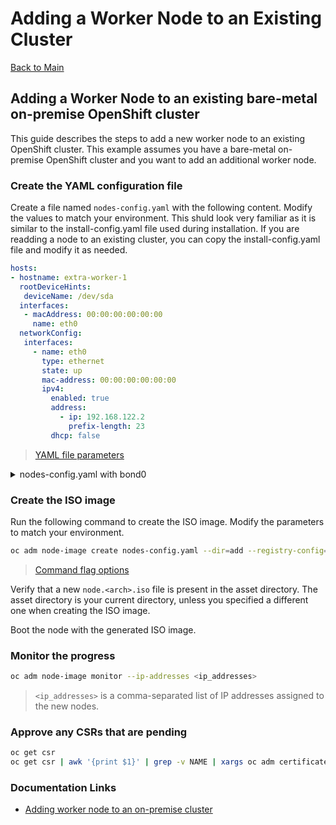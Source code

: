 # Adding a Worker Node to an Existing Cluster

[Back to Main](postinstall.md)

## Adding a Worker Node to an existing bare-metal on-premise OpenShift cluster

This guide describes the steps to add a new worker node to an existing OpenShift cluster. This example assumes you have a bare-metal on-premise OpenShift cluster and you want to add an additional worker node.

### Create the YAML configuration file

Create a file named `nodes-config.yaml` with the following content. Modify the values to match your environment. This shuld look very familiar as it is similar to the install-config.yaml file used during installation. If you are readding a node to an existing cluster, you can copy the install-config.yaml file and modify it as needed.

```yaml
hosts:
- hostname: extra-worker-1
  rootDeviceHints:
   deviceName: /dev/sda
  interfaces:
   - macAddress: 00:00:00:00:00:00
     name: eth0
  networkConfig:
   interfaces:
     - name: eth0
       type: ethernet
       state: up
       mac-address: 00:00:00:00:00:00
       ipv4:
         enabled: true
         address:
           - ip: 192.168.122.2
             prefix-length: 23
         dhcp: false
```
> [YAML file parameters](https://docs.redhat.com/en/documentation/openshift_container_platform/latest/html-single/nodes/index#adding-node-iso-yaml-config_adding-node-iso)

<details>
<summary>nodes-config.yaml with bond0</summary>
<p>This example includes two nics and a bond.</p>
```yaml
{% include-markdown "postinstall/nodes-config-bond.yaml" %}
```
</details>

### Create the ISO image

Run the following command to create the ISO image. Modify the parameters to match your environment.
```bash
oc adm node-image create nodes-config.yaml --dir=add --registry-config=/path/to/pull-secret.txt 
```
> [Command flag options](https://docs.redhat.com/en/documentation/openshift_container_platform/latest/html-single/nodes/index#adding-node-iso-flags-config_adding-node-iso)

Verify that a new `node.<arch>.iso` file is present in the asset directory. The asset directory is your current directory, unless you specified a different one when creating the ISO image.  

Boot the node with the generated ISO image.  

### Monitor the progress
```bash
oc adm node-image monitor --ip-addresses <ip_addresses>
```
> `<ip_addresses>` is a comma-separated list of IP addresses assigned to the new nodes.

### Approve any CSRs that are pending
```bash
oc get csr
oc get csr | awk '{print $1}' | grep -v NAME | xargs oc adm certificate approve
```

### Documentation Links
* [Adding worker node to an on-premise cluster](https://docs.redhat.com/en/documentation/openshift_container_platform/latest/html-single/nodes/index#adding-node-iso)
